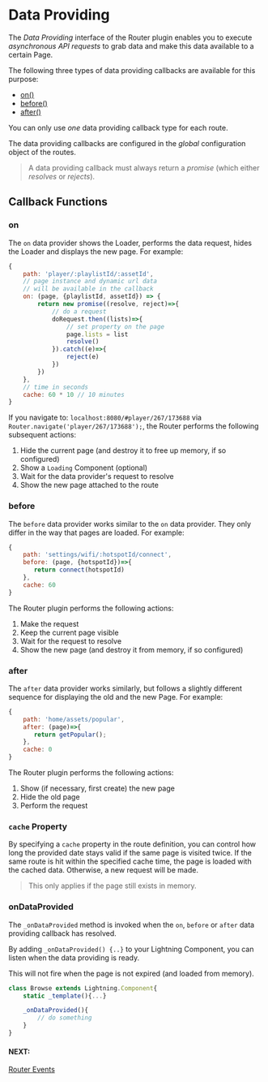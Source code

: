 # Data Providing

The *Data Providing* interface of the Router plugin enables you to execute *asynchronous API requests* to grab data and make this data available to a certain Page.

The following three types of data providing callbacks are available for this purpose:

* [on()](#on)
* [before()](#before)
* [after()](#after)

You can only use *one* data providing callback type for each route.

The data providing callbacks are configured in the *global* configuration object of the routes.

> A data providing callback must always return a *promise* (which either *resolves* or *rejects*).

## Callback Functions

### on

The `on` data provider shows the Loader, performs the data request, hides the Loader and displays the new page. For example:

```js
{
    path: 'player/:playlistId/:assetId',
    // page instance and dynamic url data
    // will be available in the callback
    on: (page, {playlistId, assetId}) => {
        return new promise((resolve, reject)=>{
            // do a request
            doRequest.then((lists)=>{
                // set property on the page
                page.lists = list
                resolve()
            }).catch((e)=>{
                reject(e)
            })
        })
    },
    // time in seconds
    cache: 60 * 10 // 10 minutes
}
```

If you navigate to: `localhost:8080/#player/267/173688` via `Router.navigate('player/267/173688');`, the Router performs the following subsequent actions:

1. Hide the current page (and destroy it to free up memory, if so configured)
2. Show a `Loading` Component (optional)
3. Wait for the data provider's request to resolve
4. Show the new page attached to the route

### before

The `before` data provider works similar to the `on` data provider. They only differ in the way that pages are loaded. For example:

```js
{
    path: 'settings/wifi/:hotspotId/connect',
    before: (page, {hotspotId})=>{
       return connect(hotspotId)
    },
    cache: 60
}
```

The Router plugin performs the following actions:

1. Make the request
2. Keep the current page visible
3. Wait for the request to resolve
4. Show the new page (and destroy it from memory, if so configured)

### after

The `after` data provider works similarly, but follows a slightly different sequence for displaying the old and the new Page. For example:

```js
{
    path: 'home/assets/popular',
    after: (page)=>{
       return getPopular();
    },
    cache: 0
}
```

The Router plugin performs the following actions:

1. Show (if necessary, first create) the new page
2. Hide the old page
3. Perform the request

### `cache` Property

By specifying a `cache` property in the route definition, you can control how long the provided date stays valid if the same page is visited twice. If the same route is hit within the specified cache time, the page is loaded with the cached data. Otherwise, a
new request will be made.

> This only applies if the page still exists in memory.

### onDataProvided

The `_onDataProvided` method is invoked when the `on`, `before` or `after` data providing callback has resolved.

By adding `_onDataProvided() {..}` to your Lightning Component, you can listen when the data providing is ready.

This will not fire when the page is not expired (and loaded from memory).

```js
class Browse extends Lightning.Component{
    static _template(){...}

    _onDataProvided(){
        // do something
    }
}
```

#### NEXT:
[Router Events](events.md)
